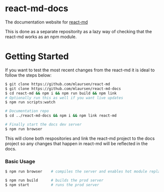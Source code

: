 # react-md-docs
The documentation website for [react-md](https://github.com/mlaursen/react-md)

This is done as a separate repositority as a lazy way of checking that the react-md works as an npm module.

# Getting Started

If you want to test the most recent changes from the react-md it is ideal to follow the steps below:


```bash
$ git clone https://github.com/mlaursen/react-md
$ git clone https://github.com/mlaursen/react-md-docs
$ cd react-md && npm i && npm run build && npm link
# Optionally run this as well if you want live updates
$ npm run scripts:watch

# Documentation repo
$ cd ../react-md-docs && npm i && npm link react-md

# Finally start the docs dev server
$ npm run browser
```

This will clone both respositories and link the react-md project to the docs project so
any changes that happen in react-md will be reflected in the docs.


### Basic Usage


```bash
$ npm run browser    # compiles the server and enables hot module replacement for the client

$ npm run build      # builds the prod server
$ npm start          # runs the prod server
```
